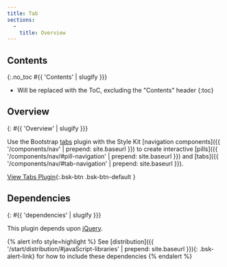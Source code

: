 ```yaml
---
title: Tab
sections:
  -
    title: Overview
---
```


## Contents
{:.no_toc #{{ 'Contents' | slugify }}}

* Will be replaced with the ToC, excluding the "Contents" header
{:toc}

## Overview
{: #{{ 'Overview' | slugify }}}

Use the Bootstrap [tabs](http://getbootstrap.com/javascript/#tabs) plugin with the Style Kit
[navigation components]({{ '/components/nav' | prepend: site.baseurl }}) to create interactive
[pills]({{ '/components/nav/#pill-navigation' | prepend: site.baseurl }}) and
[tabs]({{ '/components/nav/#tab-navigation' | prepend: site.baseurl }}).

[View Tabs Plugin](http://getbootstrap.com/javascript/#tabs){:.bsk-btn .bsk-btn-default }

## Dependencies
{: #{{ 'dependencies' | slugify }}}

This plugin depends upon [jQuery](https://jquery.com).

{% alert info style=highlight %}
See [distribution]({{ '/start/distribution/#javaScript-libraries' | prepend: site.baseurl }}){: .bsk-alert-link} for
how to include these dependencies
{% endalert %}
